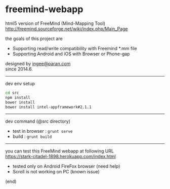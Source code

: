 freemind-webapp
===============

html5 version of FreeMind (Mind-Mapping Tool)    
http://freemind.sourceforge.net/wiki/index.php/Main_Page

the goals of this project are
- Supporting read/write compatibility with Freemind *.mm file
- Supporting Android and iOS with Browser or Phone-gap

designed by ingee@paran.com    
since 2014.6.

---
dev env setup
```bash
cd src
npm install
bower install
bower install intel-appframework#2.1.1
```

---
dev command (@src directory)
- test in browser : ` grunt serve `
- build : ` grunt build `

---
you can test this FreeMind webapp at following URL    
https://stark-citadel-1898.herokuapp.com/index.html   
- tested only on Android FireFox browser (need help)
- Scroll is not working on PC (known issue)

(end)

